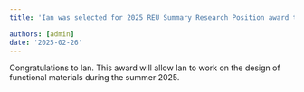 ```yaml
---
title: 'Ian was selected for 2025 REU Summary Research Position award to work on design of functional materials'

authors: [admin]
date: '2025-02-26'
---
```


Congratulations to Ian. This award will allow Ian to work on the design of functional materials during the summer 2025.